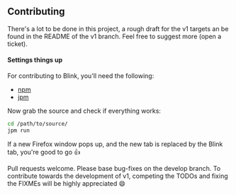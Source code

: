 ## Contributing

There's a lot to be done in this project, a rough draft for the v1 targets an be
 found in the README of the v1 branch. Feel free to suggest more (open a ticket).

#### Settings things up

For contributing to Blink, you'll need the following:

* [npm](https://nodejs.org/en/download/)
* [jpm](https://www.npmjs.com/package/jpm)


Now grab the source and check if everything works:

```bash
cd /path/to/source/
jpm run
```

If a new Firefox window pops up, and the new tab is replaced by the Blink tab, you're good to go :+1:

Pull requests welcome. Please base bug-fixes on the develop branch. To contribute towards the development of v1, competing the TODOs and fixing the FIXMEs will be highly appreciated :smile:
